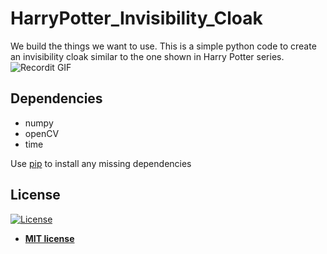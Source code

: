 # HarryPotter_Invisibility_Cloak

We build the things we want to use. This is a simple python code to create an invisibility cloak similar to the one shown in Harry Potter series.
![Recordit GIF](sample.gif)

## Dependencies

* numpy
* openCV
* time

Use [pip](https://pypi.python.org/pypi/pip) to install any missing dependencies


## License

[![License](http://img.shields.io/:license-mit-blue.svg?style=flat-square)](http://badges.mit-license.org)

- **[MIT license](http://opensource.org/licenses/mit-license.php)**
